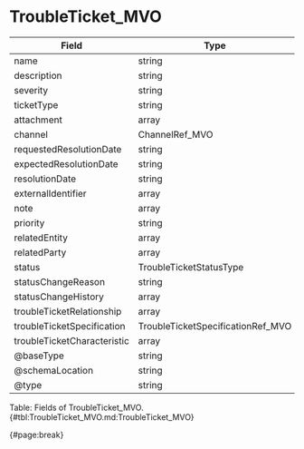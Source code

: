 <!--
    ATTENTION: This file was generated via gradle!
               Do NOT manually edit this file! Any such changes will be overwritten!
-->

# TroubleTicket_MVO

| Field | Type | Format | Required |
| ------- | ------- | ------- | --- |
| name | string | N/A | No |
| description | string | N/A | No |
| severity | string | N/A | No |
| ticketType | string | N/A | No |
| attachment | array | AttachmentOrDocumentRef | No |
| channel | ChannelRef_MVO | N/A | No |
| requestedResolutionDate | string | date-time | No |
| expectedResolutionDate | string | date-time | No |
| resolutionDate | string | date-time | No |
| externalIdentifier | array | ExternalIdentifier_MVO | No |
| note | array | Note_MVO | No |
| priority | string | N/A | No |
| relatedEntity | array | RelatedEntity_MVO | No |
| relatedParty | array | RelatedPartyRefOrPartyRoleRef_MVO | No |
| status | TroubleTicketStatusType | N/A | No |
| statusChangeReason | string | N/A | No |
| statusChangeHistory | array | StatusChange_MVO | No |
| troubleTicketRelationship | array | TroubleTicketRelationship_MVO | No |
| troubleTicketSpecification | TroubleTicketSpecificationRef_MVO | N/A | No |
| troubleTicketCharacteristic | array | Characteristic_MVO | No |
| @baseType | string | N/A | No |
| @schemaLocation | string | N/A | No |
| @type | string | "TroubleTicket" | Yes |

Table: Fields of TroubleTicket_MVO. {#tbl:TroubleTicket_MVO.md:TroubleTicket_MVO}

{#page:break}
